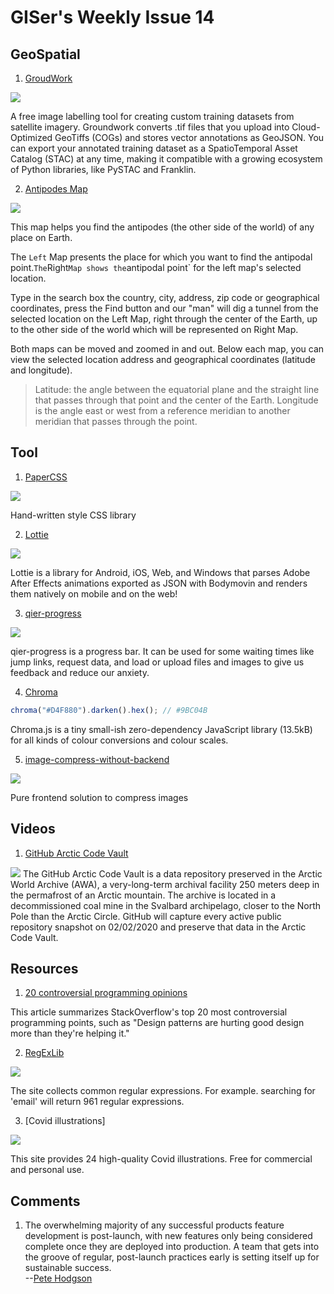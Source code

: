 # GISer's Weekly Issue 14

## GeoSpatial

1. [GroudWork](https://groundwork.azavea.com/)

![](https://groundwork.azavea.com/assets/img/groundwork-hero-viz.png)

A free image labelling tool for creating custom training datasets from satellite imagery. Groundwork converts .tif files that you upload into Cloud-Optimized GeoTiffs (COGs) and stores vector annotations as GeoJSON. You can export your annotated training dataset as a SpatioTemporal Asset Catalog (STAC) at any time, making it compatible with a growing ecosystem of Python libraries, like PySTAC and Franklin.

2. [Antipodes Map](https://www.antipodesmap.com/)

![](https://camo.githubusercontent.com/4d571070e9510235bb64fefb82810c74ea605edf1934072f5c7180f516503ca2/68747470733a2f2f7777772e77616e67626173652e636f6d2f626c6f67696d672f61737365742f3230323031322f6267323032303132303530362e6a7067)

This map helps you find the antipodes (the other side of the world) of any place on Earth.

The `Left` Map presents the place for which you want to find the antipodal point.`The`Right`Map shows the`antipodal point` for the left map's selected location.

Type in the search box the country, city, address, zip code or geographical coordinates, press the Find button and our "man" will dig a tunnel from the selected location on the Left Map, right through the center of the Earth, up to the other side of the world which will be represented on Right Map.

Both maps can be moved and zoomed in and out. Below each map, you can view the selected location address and geographical coordinates (latitude and longitude).

> Latitude: the angle between the equatorial plane and the straight line that passes through that point and the center of the Earth.
> Longitude is the angle east or west from a reference meridian to another meridian that passes through the point.

## Tool

1. [PaperCSS](https://github.com/papercss/papercss)

![](https://speckyboy.com/wp-content/uploads/2017/12/weekly-news-for-designers-nov-05-11.jpg)

Hand-written style CSS library

2. [Lottie](https://github.com/airbnb/lottie)

![](https://airbnb.io/lottie/images/Introduction_00_sm.gif)

Lottie is a library for Android, iOS, Web, and Windows that parses Adobe After Effects animations exported as JSON with Bodymovin and renders them natively on mobile and on the web!

3. [qier-progress](https://github.com/vortesnail/qier-progress)

![](https://img.hellogithub.com/hellogithub/47/img/qier-progress.gif)

qier-progress is a progress bar. It can be used for some waiting times like jump links, request data, and load or upload files and images to give us feedback and reduce our anxiety.

4. [Chroma](https://github.com/gka/chroma.js)

```js
chroma("#D4F880").darken().hex(); // #9BC04B
```

Chroma.js is a tiny small-ish zero-dependency JavaScript library (13.5kB) for all kinds of colour conversions and colour scales.

5. [image-compress-without-backend](https://github.com/zerosoul/image-compress-without-backend)

![](https://github.com/zerosoul/image-compress-without-backend/raw/master/demo.pc.png)

Pure frontend solution to compress images

## Videos

1. [GitHub Arctic Code Vault](https://www.youtube.com/watch?v=fzI9FNjXQ0o&t=147s)

![](https://i.ytimg.com/vi/fzI9FNjXQ0o/maxresdefault.jpg)
The GitHub Arctic Code Vault is a data repository preserved in the Arctic World Archive (AWA), a very-long-term archival facility 250 meters deep in the permafrost of an Arctic mountain. The archive is located in a decommissioned coal mine in the Svalbard archipelago, closer to the North Pole than the Arctic Circle. GitHub will capture every active public repository snapshot on 02/02/2020 and preserve that data in the Arctic Code Vault.

## Resources

1. [20 controversial programming opinions](https://programmers.blogoverflow.com/2012/08/20-controversial-programming-opinions/)

This article summarizes StackOverflow's top 20 most controversial programming points, such as "Design patterns are hurting good design more than they're helping it."

2. [RegExLib](https://regexlib.com/)

![](https://camo.githubusercontent.com/8234c65a892291230fe22a60120d40b74e9a38743bd435639d71618ebb6d1cc4/68747470733a2f2f7777772e77616e67626173652e636f6d2f626c6f67696d672f61737365742f3230323031322f6267323032303132303130372e6a7067)

The site collects common regular expressions. For example. searching for 'email' will return 961 regular expressions.

3. [Covid illustrations]

![](https://uploads-ssl.webflow.com/5e3ce2ec7f6e53c045fe7cfa/5fc50cc9b90c661c26ffbb17_Work%20at%20home-01.svg)

This site provides 24 high-quality Covid illustrations. Free for commercial and personal use.

## Comments

1.  The overwhelming majority of any successful products feature development is post-launch, with new features only being considered complete once they are deployed into production. A team that gets into the groove of regular, post-launch practices early is setting itself up for sustainable success.  
    --[Pete Hodgson](https://blog.thepete.net/blog/2019/10/04/hello-production/)

